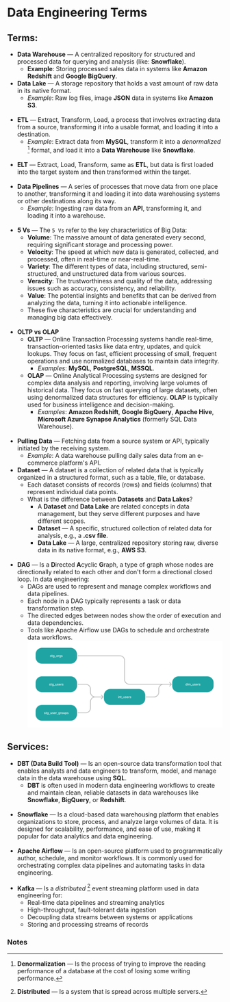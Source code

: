# Data Engineering Terms
## Terms:
* **Data Warehouse** — A centralized repository for structured and processed data for querying and analysis (like: **Snowflake**).
  * **Example**: Storing processed sales data in systems like **Amazon Redshift** and **Google BigQuery**.
* **Data Lake** — A storage repository that holds a vast amount of raw data in its native format.
  * _Example_: Raw log files, image **JSON** data in systems like **Amazon S3**.
    <br /><br />
* **ETL** — Extract, Transform, Load, a process that involves extracting data from a source, transforming it into a usable format, and loading it into a destination.
  * _Example_: Extract data from **MySQL**, transform it into a _denormalized_ [^1] format, and load it into a **Data Warehouse** like **Snowflake**.
    <br /><br />
* **ELT** — Extract, Load, Transform, same as **ETL**, but data is first loaded into the target system and then transformed within the target.
  <br /><br />
* **Data Pipelines** — A series of processes that move data from one place to another, transforming it and loading it into data warehousing systems or other destinations along its way.
  * _Example_: Ingesting raw data from an **API**, transforming it, and loading it into a warehouse.
    <br /><br />
* **5 Vs** — The `5 Vs` refer to the key characteristics of Big Data:
  * **Volume**: The massive amount of data generated every second, requiring significant storage and processing power.
  * **Velocity**: The speed at which new data is generated, collected, and processed, often in real-time or near-real-time.
  * **Variety**: The different types of data, including structured, semi-structured, and unstructured data from various sources.
  * **Veracity**: The trustworthiness and quality of the data, addressing issues such as accuracy, consistency, and reliability.
  * **Value**: The potential insights and benefits that can be derived from analyzing the data, turning it into actionable intelligence.
  * These five characteristics are crucial for understanding and managing big data effectively.
    <br /><br />
* **OLTP vs OLAP**
  * **OLTP** — Online Transaction Processing systems handle real-time, transaction-oriented tasks like data entry, updates, and quick lookups. They focus on fast, efficient processing of small, frequent operations and use normalized databases to maintain data integrity.
    * _Examples_: **MySQL**, **PostgreSQL**, **MSSQL**.
  * **OLAP** — Online Analytical Processing systems are designed for complex data analysis and reporting, involving large volumes of historical data. They focus on fast querying of large datasets, often using denormalized data structures for efficiency. **OLAP** is typically used for business intelligence and decision-making.
    * _Examples_: **Amazon Redshift**, **Google BigQuery**, **Apache Hive**, **Microsoft Azure Synapse Analytics** (formerly SQL Data Warehouse).
      <br /><br />
* **Pulling Data** — Fetching data from a source system or API, typically initiated by the receiving system.
  * _Example_: A data warehouse pulling daily sales data from an e-commerce platform's API.
* **Dataset** — A dataset is a collection of related data that is typically organized in a structured format, such as a table, file, or database.
  * Each dataset consists of records (rows) and fields (columns) that represent individual data points.
  * What is the difference between **Datasets** and **Data Lakes**?
    * A **Dataset** and **Data Lake** are related concepts in data management, but they serve different purposes and have different scopes.
    * **Dataset** — A specific, structured collection of related data for analysis, e.g., a **.csv file**.
    * **Data Lake** — A large, centralized repository storing raw, diverse data in its native format, e.g., **AWS S3**.
      <br /><br />
* **DAG** — Is a **D**irected **A**cyclic **G**raph, a type of graph whose nodes are directionally related to each other and don't form a directional closed loop. In data engineering:
  * DAGs are used to represent and manage complex workflows and data pipelines.
  * Each node in a DAG typically represents a task or data transformation step.
  * The directed edges between nodes show the order of execution and data dependencies.
  * Tools like Apache Airflow use DAGs to schedule and orchestrate data workflows.
![dag.png](dag.png)

## Services:
* **DBT (Data Build Tool)** — Is an open-source data transformation tool that enables analysts and data engineers to transform, model, and manage data in the data warehouse using **SQL**.
  * **DBT** is often used in modern data engineering workflows to create and maintain clean, reliable datasets in data warehouses like **Snowflake**, **BigQuery**, or **Redshift**.
    <br /><br />
* **Snowflake** — Is a cloud-based data warehousing platform that enables organizations to store, process, and analyze large volumes of data. It is designed for scalability, performance, and ease of use, making it popular for data analytics and data engineering.
  <br /><br />
* **Apache Airflow** — Is an open-source platform used to programmatically author, schedule, and monitor workflows. It is commonly used for orchestrating complex data pipelines and automating tasks in data engineering.
  <br /><br />
* **Kafka** — Is a _distributed_ [^2] event streaming platform used in data engineering for:
  * Real-time data pipelines and streaming analytics
  * High-throughput, fault-tolerant data ingestion
  * Decoupling data streams between systems or applications
  * Storing and processing streams of records
### Notes
[^1]: **Denormalization** — Is the process of trying to improve the reading performance of a database at the cost of losing some writing performance.
[^2]: **Distributed** — Is a system that is spread across multiple servers.